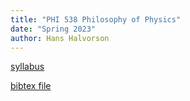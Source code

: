 ```yaml
---
title: "PHI 538 Philosophy of Physics"
date: "Spring 2023"
author: Hans Halvorson
---
```


[syllabus](https://github.com/hhalvors/phi538_s2023/blob/6a188d157123d866457a9d4960a6fdcc0b94ff9d/syllabus.pdf)

[bibtex file](relativity-lessons.bib)
